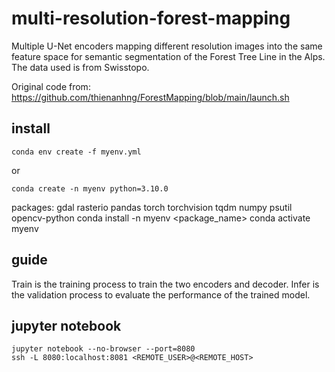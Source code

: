 # multi-resolution-forest-mapping
Multiple U-Net encoders mapping different resolution images into the same feature space for semantic segmentation of the Forest Tree Line in the Alps. The data used is from Swisstopo.

Original code from: https://github.com/thienanhng/ForestMapping/blob/main/launch.sh

## install

    conda env create -f myenv.yml

or

    conda create -n myenv python=3.10.0

packages: gdal rasterio pandas torch torchvision tqdm numpy psutil opencv-python
    conda install -n myenv <package_name>
    conda activate myenv

## guide

Train is the training process to train the two encoders and decoder.
Infer is the validation process to evaluate the performance of the trained model.

## jupyter notebook

    jupyter notebook --no-browser --port=8080
    ssh -L 8080:localhost:8081 <REMOTE_USER>@<REMOTE_HOST>